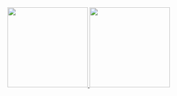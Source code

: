 <div>
  <a href="https://github.com/GastonZalba">
  <img height="180em" src="https://github-readme-stats.vercel.app/api?username=GastonZalba&count_private=true&show_icons=true&theme=dark"/>
  <img height="180em" src="https://github-readme-stats.vercel.app/api/top-langs/?username=GastonZalba&layout=compact&langs_count=8&theme=dark""/>
</div>
